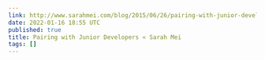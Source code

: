 ```yaml
---
link: http://www.sarahmei.com/blog/2015/06/26/pairing-with-junior-developers/
date: 2022-01-16 18:55 UTC
published: true
title: Pairing with Junior Developers « Sarah Mei
tags: []
---
```



